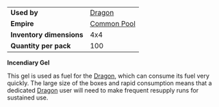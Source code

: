 |                          |                                              |
| ------------------------ | -------------------------------------------- |
| **Used by**              | [Dragon](../weapons/Dragon.md)               |
| **Empire**               | [Common Pool](../terminology/Common_Pool.md) |
| **Inventory dimensions** | 4x4                                          |
| **Quantity per pack**    | 100                                          |

**Incendiary Gel**

This gel is used as fuel for the [Dragon](../weapons/Dragon.md), which can
consume its fuel very quickly. The large size of the boxes and rapid consumption
means that a dedicated [Dragon](../weapons/Dragon.md) user will need to make
frequent resupply runs for sustained use.



